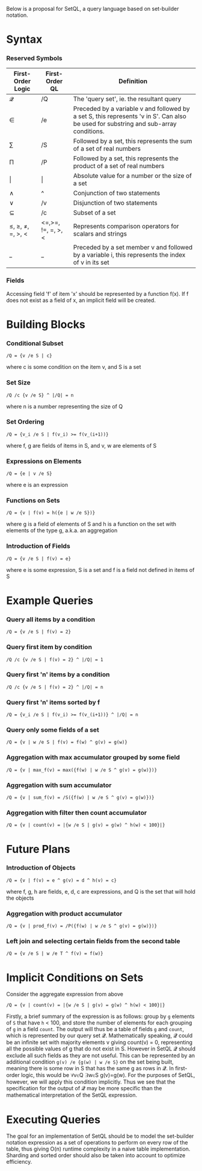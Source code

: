 Below is a proposal for SetQL, a query language based on set-builder notation.

# Syntax

### Reserved Symbols

| First-Order Logic | First-Order QL     | Definition                                                                                                                                   |
| ----------------- | ------------------ | -------------------------------------------------------------------------------------------------------------------------------------------- |
| 𝓠                 | /Q                 | The 'query set', ie. the resultant query                                                                                                     |
| ∈                 | /e                 | Preceded by a variable v and followed by a set S, this represents 'v in S'. Can also be used for substring and sub-array conditions.         |
| ∑                 | /S                 | Followed by a set, this represents the sum of a set of real numbers                                                                          |
| Π                 | /P                 | Followed by a set, this represents the product of a set of real numbers                                                                      |
| &#124;            | &#124;             | Absolute value for a number or the size of a set                                                                                             |
| ∧                 | ^                  | Conjunction of two statements                                                                                                                |
| ∨                 | /v                 | Disjunction of two statements                                                                                                                |
| ⊆                 | /c                 | Subset of a set                                                                                                                              |
| ≤, ≥, ≠, =, >, <  | <=,>=, !=, =, >, < | Represents comparison operators for scalars and strings                                                                                      |
| _                 | _                  | Preceded by a set member v and followed by a variable i, this represents the index of v in its set                                           |

### Fields

Accessing field 'f' of item 'x' should be represented by a function f(x). If f does not exist as a field of x, an implicit field will be created.

# Building Blocks

### Conditional Subset

```
/Q = {v /e S | c}
```

where c is some condition on the item v, and S is a set

### Set Size

```
/Q /c {v /e S} ^ |/Q| = n
```

where n is a number representing the size of Q

### Set Ordering

```
/Q = {v_i /e S | f(v_i) >= f(v_(i+1))}
```

where f, g are fields of items in S, and v, w are elements of S

### Expressions on Elements

```
/Q = {e | v /e S}
```

where e is an expression

### Functions on Sets

```
/Q = {v | f(v) = h({e | w /e S})}
```

where g is a field of elements of S and h is a function on the set with elements of the type g, a.k.a. an aggregation

### Introduction of Fields

```
/Q = {v /e S | f(v) = e}
```

where e is some expression, S is a set and f is a field not defined in items of S

###

# Example Queries

### Query all items by a condition

```
/Q = {v /e S | f(v) = 2}
```

### Query first item by condition

```
/Q /c {v /e S | f(v) = 2} ^ |/Q| = 1
```

### Query first 'n' items by a condition

```
/Q /c {v /e S | f(v) = 2} ^ |/Q| = n
```

### Query first 'n' items sorted by f

```
/Q = {v_i /e S | f(v_i) >= f(v_(i+1))} ^ |/Q| = n
```

### Query only some fields of a set

```
/Q = {v | w /e S | f(v) = f(w) ^ g(v) = g(w)}
```

### Aggregation with max accumulator grouped by some field

```
/Q = {v | max_f(v) = max({f(w) | w /e S ^ g(v) = g(w)})}
```

### Aggregation with sum accumulator

```
/Q = {v | sum_f(v) = /S({f(w) | w /e S ^ g(v) = g(w)})}
```

### Aggregation with filter then count accumulator

```
/Q = {v | count(v) = |{w /e S | g(v) = g(w) ^ h(w) < 100}|}
```

# Future Plans

### Introduction of Objects

```
/Q = {v | f(v) = e ^ g(v) = d ^ h(v) = c}
```

where f, g, h are fields, e, d, c are expressions, and Q is the set that will hold the objects

### Aggregation with product accumulator

```
/Q = {v | prod_f(v) = /P({f(w) | w /e S ^ g(v) = g(w)})}
```

### Left join and selecting certain fields from the second table

```
/Q = {v /e S | w /e T ^ f(v) = f(w)}
```

# Implicit Conditions on Sets

Consider the aggregate expression from above

```
/Q = {v | count(v) = |{w /e S | g(v) = g(w) ^ h(w) < 100}|}
```

Firstly, a brief summary of the expression is as follows: group by `g` elements of `S` that have `h` < 100, and store the number of elements for each grouping of `g` in a field `count`. The output will thus be a table of fields `g` and `count`, which is represented by our query set 𝓠. Mathematically speaking, 𝓠 could be an infinite set with majority elements v giving count(v) = 0, representing all the possible values of g that do not exist in S. However in SetQL 𝓠 should exclude all such fields as they are not useful. This can be represented by an additional condition `g(v) /e {g(w) | w /e S}` on the set being built, meaning there is some row in S that has the same g as rows in 𝓠. In first-order logic, this would be ∀v∈Q ∃w∈S g(v)=g(w). For the purposes of SetQL, however, we will apply this condition implicitly. Thus we see that the specification for the output of 𝓠 may be more specific than the mathematical interpretation of the SetQL expression.

# Executing Queries

The goal for an implementation of SetQL should be to model the set-builder notation expression as a set of operations to perform on every row of the table, thus giving O(n) runtime complexity in a naive table implementation. Sharding and sorted order should also be taken into account to optimize efficiency.
